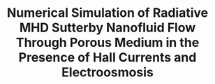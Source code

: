 ---
title: "Numerical Simulation of Radiative MHD Sutterby Nanofluid Flow Through Porous Medium in the Presence of Hall Currents and Electroosmosis"
authors: "K. Ramesh Aryaman Patel, Madhav Rawal"
venue: " "
year: "2021"
status: "published"
arxiv: "https://link.springer.com/article/10.1007/s40819-021-00971-1"
official_link: "https://link.springer.com/article/10.1007/s40819-021-00971-1"
doi: "10.1007/s40819-021-00971-1"
volume: "N/A"
number: "N/A"
pages: "N/A"
publisher: "Springer"
month: "02"
address: "N/A"
type: "journal"
school: "N/A"
awards: "N/A"
notes: ""
include_on_website: true
image: "N/A"
links_to_code: "N/A"
links_to_video: "N/A"
collection: publications
permalink: /publication/2021-02-Ramarymad21_Springer.html
---